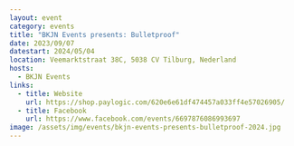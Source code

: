 ```yaml
---
layout: event
category: events
title: "BKJN Events presents: Bulletproof"
date: 2023/09/07
datestart: 2024/05/04
location: Veemarktstraat 38C, 5038 CV Tilburg, Nederland
hosts:
  - BKJN Events
links:
  - title: Website
    url: https://shop.paylogic.com/620e6e61df474457a033ff4e57026905/
  - title: Facebook
    url: https://www.facebook.com/events/6697876086993697
image: /assets/img/events/bkjn-events-presents-bulletproof-2024.jpg
---
```

